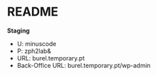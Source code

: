# README #

**Staging**
* U: minuscode
* P: zph2lab&
* URL: burel.temporary.pt
* Back-Office URL: burel.temporary.pt/wp-admin